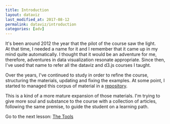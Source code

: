 ```yaml
---
title: Introduction
layout: dataviz
last_modified_at: 2017-08-12
permalink: dataviz/introduction
categories: [adv]
---
```


It's been around 2012 the year that the pilot of the course saw the light.  
At that time, I needed a name for it and I remember that it came up in my mind quite automatically. I thought that it would be an adventure for me, therefore, adventures in data visualization resonate appropriate. Since then, I've used that name to refer all the dataviz and d3.js courses I taught.

Over the years, I've continued to study in order to refine the course, structuring the materials, updating and fixing the examples. At some point, I started to managed this corpus of material in a [repository](https://github.com/abusedmedia/ADV-handout).

This is a kind of a more mature expansion of those materials. I'm trying to give more soul and substance to the course with a collection of articles, following the same premise, to guide the student on a learning path. 

Go to the next lesson: [The Tools](the-tools)